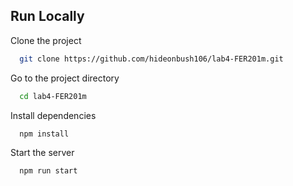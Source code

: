 ## Run Locally

Clone the project

```bash
  git clone https://github.com/hideonbush106/lab4-FER201m.git
```

Go to the project directory

```bash
  cd lab4-FER201m
```

Install dependencies

```bash
  npm install
```

Start the server

```bash
  npm run start
```
